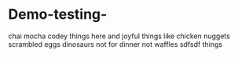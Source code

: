 # Demo-testing-
chai
mocha 
codey things here 
and joyful things like chicken nuggets 
scrambled eggs
dinosaurs not for dinner
not waffles 
sdfsdf
things 
